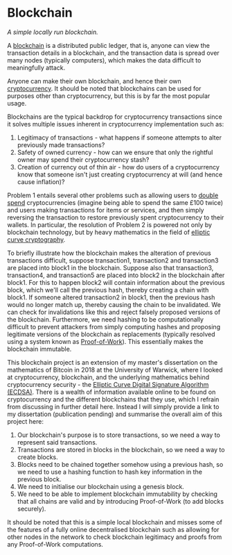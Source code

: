 # Blockchain
*A simple locally run blockchain.*

A [blockchain](https://en.wikipedia.org/wiki/Blockchain) is a distributed public ledger, that is, anyone can view the transaction details in a blockchain, and the transaction data is spread over many nodes (typically computers), which makes the data difficult to meaningfully attack.

Anyone can make their own blockchain, and hence their own [cryptocurrency](https://en.wikipedia.org/wiki/Cryptocurrency). It should be noted that blockchains can be used for purposes other than cryptocurrency, but this is by far the most popular usage.

Blockchains are the typical backdrop for cryptocurrency transactions since it solves multiple issues inherent in cryptocurrency implementation such as:

1. Legitimacy of transactions - what happens if someone attempts to alter previously made transactions?
2. Safety of owned currency - how can we ensure that only the rightful owner may spend their cryptocurrency stash?
3. Creation of currency out of thin air - how do users of a cryptocurrency know that someone isn't just creating cryptocurrency at will (and hence cause inflation)?

Problem 1 entails several other problems such as allowing users to [double spend](https://en.wikipedia.org/wiki/Double-spending) cryptocurrencies (imagine being able to spend the same £100 twice) and users making transactions for items or services, and then simply reversing the transaction to restore previously spent cryptocurrency to their wallets. In particular, the resolution of Problem 2 is powered not only by blockchain technology, but by heavy mathematics in the field of [elliptic curve cryptography](https://en.wikipedia.org/wiki/Elliptic-curve_cryptography).

To briefly illustrate how the blockchain makes the alteration of previous transactions difficult, suppose transaction1, transaction2 and transaction3 are placed into block1 in the blockchain. Suppose also that transaction3, transaction4, and transaction5 are placed into block2 in the blockchain after block1. For this to happen block2 will contain information about the previous block, which we'll call the previous hash, thereby creating a chain with block1. If someone altered transaction2 in block1, then the previous hash would no longer match up, thereby causing the chain to be invalidated. We can check for invalidations like this and reject falsely proposed versions of the blockchain. Furthermore, we need hashing to be computationally difficult to prevent attackers from simply computing hashes and proposing legitimate versions of the blockchain as replacements (typically resolved using a system known as [Proof-of-Work](https://en.wikipedia.org/wiki/Proof_of_work)). This essentially makes the blockchain immutable.

This blockchain project is an extension of my master's dissertation on the mathematics of Bitcoin in 2018 at the University of Warwick, where I looked at cryptocurrency, blockchain, and the underlying mathematics behind cryptocurrency security - the [Elliptic Curve Digital Signature Algorithm (ECDSA)](https://en.wikipedia.org/wiki/Elliptic_Curve_Digital_Signature_Algorithm). There is a wealth of information available online to be found on cryptocurrency and the different blockchains that they use, which I refrain from discussing in further detail here. Instead I will simply provide a link to my dissertation (publication pending) and summarise the overall aim of this project here:

1. Our blockchain's purpose is to store transactions, so we need a way to represent said transactions.
2. Transactions are stored in blocks in the blockchain, so we need a way to create blocks.
3. Blocks need to be chained together somehow using a previous hash, so we need to use a hashing function to hash key information in the previous block.
4. We need to initialise our blockchain using a genesis block.
5. We need to be able to implement blockchain immutability by checking that all chains are valid and by introducing Proof-of-Work (to add blocks securely).

It should be noted that this is a simple local blockchain and misses some of the features of a fully online decentralised blockchain such as allowing for other nodes in the network to check blockchain legitimacy and proofs from any Proof-of-Work computations.
